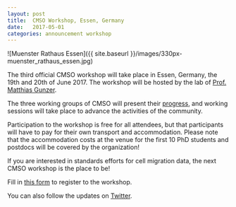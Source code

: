 ```yaml
---
layout: post
title:  CMSO Workshop, Essen, Germany
date:   2017-05-01
categories: announcement workshop
---
```


![Muenster Rathaus Essen]({{ site.baseurl }}/images/330px-muenster_rathaus_essen.jpg)

The third official CMSO workshop will take place in Essen, Germany, the 19th
and 20th of June 2017. The workshop will be hosted by the lab of
[Prof. Matthias Gunzer](https://www.uni-due.de/zmb/members/gunzer/overview.shtml).

The three working groups of CMSO will present their
[progress](https://github.com/CellMigStandOrg/), and working sessions will
take place to advance the activities of the community.

Participation to the workshop is free for all attendees, but that participants
will have to pay for their own transport and accommodation. Please note that
the accommodation costs at the venue for the first 10 PhD students and
postdocs will be covered by the organization!

If you are interested in standards efforts for cell migration data, the next CMSO workshop is the place to be!

Fill in [this form](https://goo.gl/forms/eMs4m8YGZOmWOv0s1) to register to the
workshop.

You can also follow the updates on
[Twitter](https://twitter.com/CellMigStandOrg).
